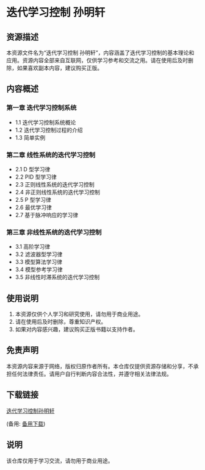 # 迭代学习控制 孙明轩

## 资源描述

本资源文件名为“迭代学习控制 孙明轩”，内容涵盖了迭代学习控制的基本理论和应用。资源内容全部来自互联网，仅供学习参考和交流之用。请在使用后及时删除，如果喜欢副本内容，建议购买正版。

## 内容概述

### 第一章 迭代学习控制系统
- 1.1 迭代学习控制系统概论
- 1.2 迭代学习控制过程的介绍
- 1.3 简单实例

### 第二章 线性系统的迭代学习控制
- 2.1 D 型学习律
- 2.2 PID 型学习律
- 2.3 正则线性系统的迭代学习控制
- 2.4 非正则线性系统的迭代学习控制
- 2.5 P 型学习律
- 2.6 最优学习律
- 2.7 基于脉冲响应的学习律

### 第三章 非线性系统的迭代学习控制
- 3.1 高阶学习律
- 3.2 滤波器型学习律
- 3.3 模型算法学习律
- 3.4 模型参考学习律
- 3.5 非线性时滞系统的迭代学习控制

## 使用说明

1. 本资源仅供个人学习和研究使用，请勿用于商业用途。
2. 请在使用后及时删除，尊重知识产权。
3. 如果对内容感兴趣，建议购买正版书籍以支持作者。

## 免责声明

本资源内容来源于网络，版权归原作者所有。本仓库仅提供资源存储和分享，不承担任何法律责任。请用户自行判断内容合法性，并遵守相关法律法规。

## 下载链接
[迭代学习控制孙明轩](https://pan.quark.cn/s/130527e31bcc) 

(备用: [备用下载](https://pan.baidu.com/s/1eqljEp57oGdYxvmeHAd5KA?pwd=1234))

## 说明

该仓库仅用于学习交流，请勿用于商业用途。

